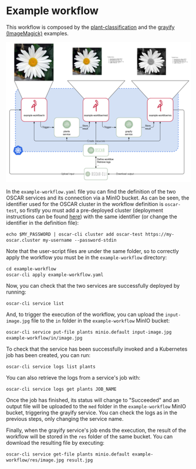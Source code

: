 
# Example workflow

This workflow is composed by the [plant-classification](https://github.com/grycap/oscar/tree/master/examples/plant-classification-theano) and the [grayify (ImageMagick)](https://github.com/grycap/oscar/tree/master/examples/imagemagick) examples.

![example workflow](../img/oscar-cli-example.png)

In the `example-workflow.yaml` file you can find the definition of the two OSCAR services and its connection via a MinIO bucket. As can be seen, the identifier used for the OSCAR cluster in the workflow definition is `oscar-test`, so firstly you must add a pre-deployed cluster (deployment instructions can be found [here](https://grycap.github.io/oscar)) with the same identifier (or change the identifier in the definition file):

```
echo $MY_PASSWORD | oscar-cli cluster add oscar-test https://my-oscar.cluster my-username --password-stdin
```


Note that the user-script files are under the same folder, so to correctly apply the workflow you must be in the `example-workflow` directory:

```
cd example-workflow
oscar-cli apply example-workflow.yaml
```

Now, you can check that the two services are successfully deployed by running:

```
oscar-cli service list
```

And, to trigger the execution of the workflow, you can upload the `input-image.jpg` file to the `in` folder in the `example-workflow` MinIO bucket:

```
oscar-cli service put-file plants minio.default input-image.jpg example-workflow/in/image.jpg
```

To check that the service has been successfully invoked and a Kubernetes job has been created, you can run:

```
oscar-cli service logs list plants
```

You can also retrieve the logs from a service's job with:

```
oscar-cli service logs get plants JOB_NAME
```

Once the job has finished, its status will change to "Succeeded" and an output file will be uploaded to the `med` folder in the `example-workflow` MinIO bucket, triggering the grayify service. You can check the logs as in the previous steps, only changing the service name.

Finally, when the grayify service's job ends the execution, the result of the workflow will be stored in the `res` folder of the same bucket. You can download the resulting file by executing:

```
oscar-cli service get-file plants minio.default example-workflow/res/image.jpg result.jpg
```